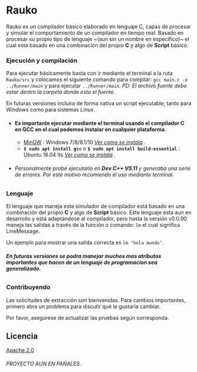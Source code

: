 # Rauko

Rauko es un compilador básico elaborado en lenguaje C, capas de procesar y simular el comportamiento de un compilador en tiempo real.
Basado en procesar su propio tipo de lenguaje ~(aun sin un nombre en específico)~ el cual está basado en una combinación del propio **C** y algo de **Script** básico.

### Ejecución y compilación
Para ejecutar básicamente basta con ir mediante el terminal a la ruta `Rauko/src` y colocamos el siguiente comando para compilar:
`gcc main.c -o ../Runner/main` y para ejecutar `../Runner/main`. _PD: El archivo fuente debe estar dentro la carpeta donde esta el fuente._


En futuras versiones incluira de forma nativa un script ejecutable, tanto para _Windows_ como para sistemas _Linux_.
- #### Es importante ejecutar mediante el terminal usando el compilador C en GCC en el cual podemos instalar en cualquier plataforma.
  - [MinGW](http://www.mingw.org/) : Windows 7/8/8.1/10  [_Ver como se instala_](https://www.technodyan.com/instalar-gcc-windows/)  .
  - **`$ sudo apt install gcc`** o **`$ sudo apt install build-essential`** :  Ubuntu 18.04 lts  [_Ver como se instala_](https://linuxconfig.org/how-to-install-gcc-the-c-compiler-on-ubuntu-18-04-bionic-beaver-linux)  .
- ###### Personalmente probé ejecutarlo en **_Dev C++ V5.11_** y generaba una serie de errores. Por este motivo recomiendo el uso mediante terminal.

### Lenguaje
El lenguaje que maneja este simulador de compilador está basado en una combinación del propio **C** y algo de **Script** básico. Este lenguaje esta aun en desarrollo y está adaptándose al compilador, pero hasta la versión v0.0.90 maneja las salidas a través de la función o comando: `lm` el cual significa LineMessage.

Un ejemplo para mostrar una salida correcta es
```lm ‘hola mundo’. ```
###### **En futuras versiones se podra manejar muchos mas atributos importantes que hacen de un lenguaje de programacion sea generalizado.**

### Contribuyendo
Las solicitudes de extracción son bienvenidas. Para cambios importantes, primero abra un problema para discutir qué le gustaría cambiar.

Por favor, asegúrese de actualizar las pruebas según corresponda.

## Licencia
[Apache 2.0](https://choosealicense.com/licenses/apache-2.0/)



###### PROYECTO AUN EN PAÑALES.
